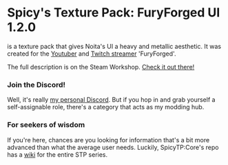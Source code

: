 # Spicy's Texture Pack: FuryForged UI 1.2.0
is a texture pack that gives Noita's UI a heavy and metallic aesthetic. It was created for the [Youtuber](https://www.youtube.com/furyforged) and [Twitch streamer](https://www.twitch.tv/furyforged) 'FuryForged'.

The full description is on the Steam Workshop. [Check it out there!](https://steamcommunity.com/sharedfiles/filedetails/?id=2892364418)
### Join the Discord!
Well, it's really [my personal Discord](https://discord.gg/AJXKqVZrMK). But if you hop in and grab yourself a self-assignable role, there's a category that acts as my modding hub.

### For seekers of wisdom
If you're here, chances are you looking for information that's a bit more advanced than what the average user needs. Luckily, SpicyTP:Core's repo has a [wiki](https://github.com/SpicySpaceSnake/SpicyTP/wiki) for the entire STP series.
